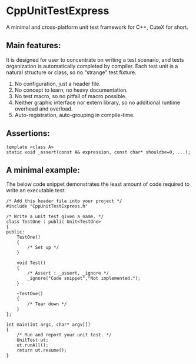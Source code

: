 # CppUnitTestExpress
 A minimal and cross-platform unit test framework for C++, CuteX for short.
 
## Main features:

It is designed for user to concentrate on writing a test scenario, and tests organization is automatically completed by compiler. Each test unit is a natural structure or class, so no “strange” test fixture.

1. No configuration, just a header file.
2. No concept to learn, no heavy documentation.
3. No test macro, so no pitfall of macro possible.
4. Neither graphic interface nor extern library, so no additional runtime overhead and overload.
5. Auto-registration, auto-grouping in compile-time.

## Assertions:
```
template <class A>
static void _assert(const A& expression, const char* shouldbe=0, ...);
```
## A minimal example:

The below code snippet demonstrates the least amount of code required to write an executable test: 
```
/* Add this header file into your project */
#include "CppUnitTestExpress.h"

/* Write a unit test given a name. */
class TestOne : public Unit<TestOne>
{
public:
	TestOne()
	{
		/* Set up */
	}

	void Test()
	{
		/* Assert : _assert, _ignore */
		_ignore("Code snippet","Not implemented.");
	}

	~TestOne()
	{
		/* Tear down */
	}
};

int main(int argc, char* argv[])
{
	/* Run and report your unit test. */
	UnitTest ut;
	ut.runAll();
	return ut.resume();
}
```
